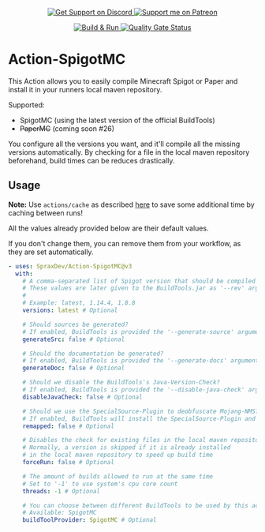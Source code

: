 <p align="center">
  <a href="https://sprax.me/discord">
    <img alt="Get Support on Discord" src="https://img.shields.io/discord/344982818863972352.svg?label=Get%20Support&logo=Discord&color=blue">
  </a>
  <a href="https://www.patreon.com/sprax">
    <img alt="Support me on Patreon"
         src="https://img.shields.io/badge/-Support%20me%20on%20Patreon-%23FF424D?logo=patreon&logoColor=white">
  </a>
</p>

<p align="center">
  <a href="https://github.com/SpraxDev/Action-SpigotMC/actions?query=workflow%3A%22Build+%26+Run%22">
    <img alt="Build & Run" src="https://github.com/SpraxDev/Action-SpigotMC/workflows/Build%20&%20Run/badge.svg">
  </a>
  <a href="https://sonarcloud.io/dashboard?id=SpraxDev_Action-SpigotMC">
    <img alt="Quality Gate Status"
         src="https://sonarcloud.io/api/project_badges/measure?project=SpraxDev_Action-SpigotMC&metric=alert_status">
  </a>
</p>

# Action-SpigotMC
This Action allows you to easily compile Minecraft Spigot or Paper
and install it in your runners local maven repository.

Supported:
* SpigotMC (using the latest version of the official BuildTools)
* ~~PaperMC~~ (coming soon #26)

You configure all the versions you want, and it'll compile all the missing versions automatically.
By checking for a file in the local maven repository beforehand, build times can be reduces drastically.


## Usage
**Note:** Use `actions/cache` as described [here](https://docs.github.com/en/free-pro-team@latest/actions/guides/building-and-testing-java-with-maven#caching-dependencies) to save some additional time by caching between runs!

All the values already provided below are their default values.

If you don't change them, you can remove them from your workflow,
as they are set automatically.

```YAML
- uses: SpraxDev/Action-SpigotMC@v3
  with:
    # A comma-separated list of Spigot version that should be compiled
    # These values are later given to the BuildTools.jar as '--rev' argument
    #
    # Example: latest, 1.14.4, 1.8.8
    versions: latest # Optional

    # Should sources be generated?
    # If enabled, BuildTools is provided the '--generate-source' argument
    generateSrc: false # Optional

    # Should the documentation be generated?
    # If enabled, BuildTools is provided the '--generate-docs' argument
    generateDoc: false # Optional

    # Should we disable the BuildTools's Java-Version-Check?
    # If enabled, BuildTools is provided the '--disable-java-check' argument
    disableJavaCheck: false # Optional

    # Should we use the SpecialSource-Plugin to deobfuscate Mojang-NMS?
    # If enabled, BuildTools will install the SpecialSource-Plugin and 'remapped'-Version of Spigot without obfuscation
    remapped: false # Optional

    # Disables the check for existing files in the local maven repository
    # Normally, a version is skipped if it is already installed
    # in the local maven repository to speed up build time
    forceRun: false # Optional

    # The amount of builds allowed to run at the same time
    # Set to '-1' to use system's cpu core count
    threads: -1 # Optional

    # You can choose between different BuildTools to be used by this action
    # Available: SpigotMC
    buildToolProvider: SpigotMC # Optional
```
